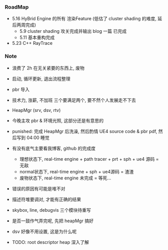 ### RoadMap

* 5.16 HyBrid Engine 的所有 渲染Feature (低估了 cluster shading 的难度, 延后两周完成)
  * 5.9 cluster shading 攻关完成并输出 blog 一篇 已完成
  * 5.11 基本重构完成 
* 5.23 C++ RayTrace 

### Note

* 浪费了 2h 在无关紧要的东西上, 废物

* 启动, 循环更新, 退出流程整理
* pbr 导入
* 技术力, 涨薪, 不加班 三个要满足两个, 要不然个人发展走不下去
* HeapMgr (srv, dsv, rtv)
* 今晚主攻 pbr & 环境光照, 这部分还是有意思的
* punished: 完成 HeapMgr 后洗澡, 然后酌情 UE4 source code & pbr pdf, 然后写到 04:00 睡觉
* 有没有底气主要看我博客, github 的完成度
  * 理想状态下, real-time engine + path tracer + prt + sph + ue4 源码 =  无敌
  * normal状态下, real-time engine + sph + ue4源码  = 渣渣
  * 废物状态下, real-time engine 未完成 = 等死...
* 错误的原因有可能是堆不对
* 描述符堆要调对, 才能有正确的结果
* skybox, line, debugvis 三个模块待重写
* 是否一鼓作气弄完呢, 先把 heapMgr 搞好
* dsv 好像不用设置, 这是为什么呢
* TODO: root descriptor heap 深入了解
